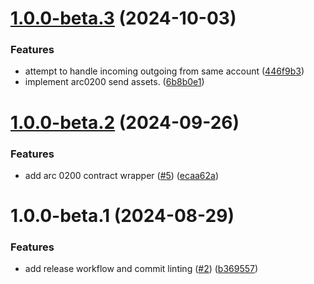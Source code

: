 # [1.0.0-beta.3](https://github.com/agoralabs-sh/kibisis-mobile-app/compare/v1.0.0-beta.2...v1.0.0-beta.3) (2024-10-03)


### Features

* attempt to handle incoming outgoing from same account ([446f9b3](https://github.com/agoralabs-sh/kibisis-mobile-app/commit/446f9b3b5142d5a8153ea17511cdb6d664af6dda))
* implement arc0200 send assets. ([6b8b0e1](https://github.com/agoralabs-sh/kibisis-mobile-app/commit/6b8b0e130ec3acb06997cbd79f0c628e7cbe4bcb))

# [1.0.0-beta.2](https://github.com/agoralabs-sh/kibisis-mobile-app/compare/v1.0.0-beta.1...v1.0.0-beta.2) (2024-09-26)


### Features

* add arc 0200 contract wrapper ([#5](https://github.com/agoralabs-sh/kibisis-mobile-app/issues/5)) ([ecaa62a](https://github.com/agoralabs-sh/kibisis-mobile-app/commit/ecaa62add7dd84e009597148c21dc627eac7e39a))

# 1.0.0-beta.1 (2024-08-29)


### Features

* add release workflow and commit linting ([#2](https://github.com/agoralabs-sh/kibisis-mobile-app/issues/2)) ([b369557](https://github.com/agoralabs-sh/kibisis-mobile-app/commit/b3695571f19a6f39325b882a46fd390bdfe99c00))
